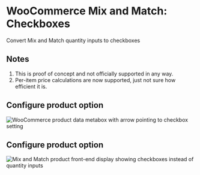 # WooCommerce Mix and Match: Checkboxes
Convert Mix and Match quantity inputs to checkboxes

## Notes
1. This is proof of concept and not officially supported in any way.
2. Per-item price calculations are now supported, just not sure how efficient it is.

## Configure product option
![WooCommerce product data metabox with arrow pointing to checkbox setting](https://user-images.githubusercontent.com/507025/44285465-bbbe2f00-a265-11e8-9907-24ac617a77e8.png)

## Configure product option
![Mix and Match product front-end display showing checkboxes instead of quantity inputs](https://user-images.githubusercontent.com/507025/44285546-16f02180-a266-11e8-8c03-9bf92ce8102e.png)
